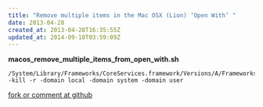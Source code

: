 ```yaml
---
title: "Remove multiple items in the Mac OSX (Lion) ‘Open With’ "
date: 2013-04-28
created_at: 2013-04-28T16:35:55Z
updated_at: 2014-09-18T03:59:09Z
---
```


<strong>macos_remove_multiple_items_from_open_with.sh</strong>

    /System/Library/Frameworks/CoreServices.framework/Versions/A/Frameworks/LaunchServices.framework/Versions/A/Support/lsregister -kill -r -domain local -domain system -domain user

[fork or comment at github](https://gist.github.com/5477437)
